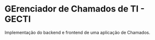 # GErenciador de Chamados de TI - GECTI

Implementação do backend e frontend de uma aplicação de Chamados.
